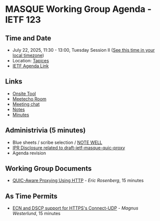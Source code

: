 # MASQUE Working Group Agenda - IETF 123

## Time and Date

* July 22, 2025, 11:30 - 13:00, Tuesday Session II ([See this time in your local timezone](https://www.timeanddate.com/worldclock/fixedtime.html?msg=MASQUE+%40+IETF+123&iso=20250722T1130&p1=141&ah=1&am=30))
* Location: [Tapices](https://datatracker.ietf.org/meeting/123/floor-plan?room=tapices)
* [IETF Agenda Link](https://datatracker.ietf.org/meeting/123/agenda/?show=masque)

## Links

* [Onsite Tool](https://meetings.conf.meetecho.com/onsite123/?group=masque&short=masque&item=1)
* [Meetecho Room](https://meetings.conf.meetecho.com/ietf123/?group=masque&short=masque&item=1)
* [Meeting chat](https://zulip.ietf.org/#narrow/stream/masque)
* [Notes](https://notes.ietf.org/notes-ietf-123-masque)
* [Minutes](https://datatracker.ietf.org/doc/minutes-123-masque/)

## Administrivia (5 minutes)

* Blue sheets / scribe selection / [NOTE WELL](https://www.ietf.org/about/note-well.html)
* [IPR Disclosure related to draft-ietf-masque-quic-proxy](https://datatracker.ietf.org/ipr/6744/)
* Agenda revision

## Working Group Documents

* [QUIC-Aware Proxying Using HTTP](https://datatracker.ietf.org/doc/draft-ietf-masque-quic-proxy/) - _Eric Rosenberg_, 15 minutes

## As Time Permits

* [ECN and DSCP support for HTTPS's Connect-UDP](https://datatracker.ietf.org/doc/draft-westerlund-masque-connect-udp-ecn-dscp/) - _Magnus Westerlund_, 15 minutes
